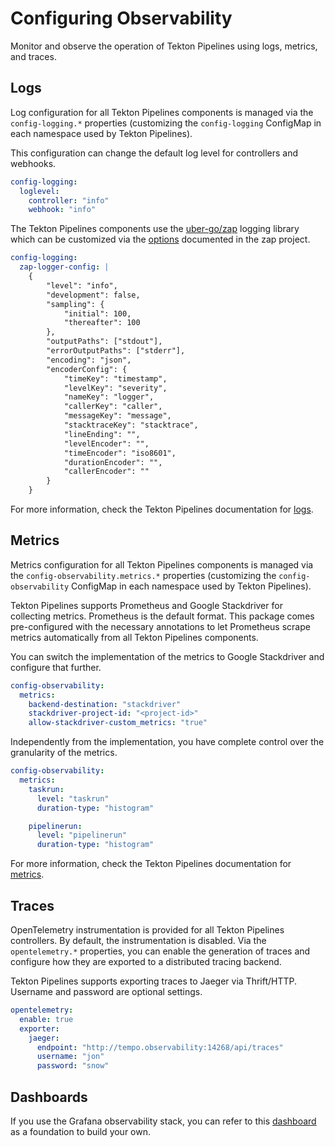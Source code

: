 # Configuring Observability

Monitor and observe the operation of Tekton Pipelines using logs, metrics, and traces.

## Logs

Log configuration for all Tekton Pipelines components is managed via the `config-logging.*` properties (customizing the `config-logging` ConfigMap in each namespace used by Tekton Pipelines).

This configuration can change the default log level for controllers and webhooks.

```yaml
config-logging:
  loglevel:
    controller: "info"
    webhook: "info"
```

The Tekton Pipelines components use the [uber-go/zap](https://github.com/uber-go/zap) logging library which can be customized via the [options](https://github.com/uber-go/zap/blob/master/config.go#L58) documented in the zap project.

```yaml
config-logging:
  zap-logger-config: |
    {
        "level": "info",
        "development": false,
        "sampling": {
            "initial": 100,
            "thereafter": 100
        },
        "outputPaths": ["stdout"],
        "errorOutputPaths": ["stderr"],
        "encoding": "json",
        "encoderConfig": {
            "timeKey": "timestamp",
            "levelKey": "severity",
            "nameKey": "logger",
            "callerKey": "caller",
            "messageKey": "message",
            "stacktraceKey": "stacktrace",
            "lineEnding": "",
            "levelEncoder": "",
            "timeEncoder": "iso8601",
            "durationEncoder": "",
            "callerEncoder": ""
        }
    }
```

For more information, check the Tekton Pipelines documentation for [logs](https://tekton.dev/docs/pipelines/logs).

## Metrics

Metrics configuration for all Tekton Pipelines components is managed via the `config-observability.metrics.*` properties (customizing the `config-observability` ConfigMap in each namespace used by Tekton Pipelines).

Tekton Pipelines supports Prometheus and Google Stackdriver for collecting metrics. Prometheus is the default format. This package comes pre-configured with the necessary annotations to let Prometheus scrape metrics automatically from all Tekton Pipelines components.

You can switch the implementation of the metrics to Google Stackdriver and configure that further.

```yaml
config-observability:
  metrics:
    backend-destination: "stackdriver"
    stackdriver-project-id: "<project-id>"
    allow-stackdriver-custom_metrics: "true"
```

Independently from the implementation, you have complete control over the granularity of the metrics.

```yaml
config-observability:
  metrics:
    taskrun:
      level: "taskrun"
      duration-type: "histogram"

    pipelinerun:
      level: "pipelinerun"
      duration-type: "histogram"
```

For more information, check the Tekton Pipelines documentation for [metrics](https://tekton.dev/docs/pipelines/metrics).

## Traces

OpenTelemetry instrumentation is provided for all Tekton Pipelines controllers. By default, the instrumentation is disabled. Via the `opentelemetry.*` properties, you can enable the generation of traces and configure how they are exported to a distributed tracing backend.

Tekton Pipelines supports exporting traces to Jaeger via Thrift/HTTP. Username and password are optional settings.

```yaml
opentelemetry:
  enable: true
  exporter:
    jaeger:
      endpoint: "http://tempo.observability:14268/api/traces"
      username: "jon"
      password: "snow"
```

## Dashboards

If you use the Grafana observability stack, you can refer to this [dashboard](https://github.com/mgreau/tekton-pipelines-elastic-o11y) as a foundation to build your own.
